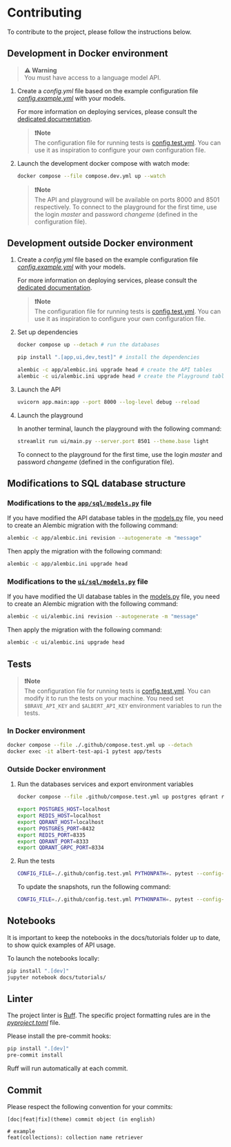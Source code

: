 # Contributing

To contribute to the project, please follow the instructions below.

## Development in Docker environment

> **⚠️ Warning**<br>
> You must have access to a language model API.

1. Create a *config.yml* file based on the example configuration file *[config.example.yml](./config.example.yml)* with your models.

    For more information on deploying services, please consult the [dedicated documentation](./docs/deployment.md).

    > **❗️Note**<br>
    > The configuration file for running tests is [config.test.yml](./.github/config.test.yml). You can use it as inspiration to configure your own configuration file.

2. Launch the development docker compose with watch mode:

    ```bash
    docker compose --file compose.dev.yml up --watch
    ```

    > **❗️Note**<br>
    > The API and playground will be available on ports 8000 and 8501 respectively. To connect to the playground for the first time, use the login *master* and password *changeme* (defined in the configuration file).

## Development outside Docker environment

1. Create a *config.yml* file based on the example configuration file *[config.example.yml](./config.example.yml)* with your models.

    For more information on deploying services, please consult the [dedicated documentation](./docs/deployment.md).

    > **❗️Note**<br>
    > The configuration file for running tests is [config.test.yml](./.github/config.test.yml). You can use it as inspiration to configure your own configuration file.

2. Set up dependencies

    ```bash
    docker compose up --detach # run the databases

    pip install ".[app,ui,dev,test]" # install the dependencies

    alembic -c app/alembic.ini upgrade head # create the API tables
    alembic -c ui/alembic.ini upgrade head # create the Playground tables
    ```

3. Launch the API

    ```bash
    uvicorn app.main:app --port 8000 --log-level debug --reload
    ```

4. Launch the playground

    In another terminal, launch the playground with the following command:

    ```bash
    streamlit run ui/main.py --server.port 8501 --theme.base light
    ```

    To connect to the playground for the first time, use the login *master* and password *changeme* (defined in the configuration file).

## Modifications to SQL database structure

### Modifications to the [`app/sql/models.py`](./app/sql/models.py) file

If you have modified the API database tables in the [models.py](./app/sql/models.py) file, you need to create an Alembic migration with the following command:

```bash
alembic -c app/alembic.ini revision --autogenerate -m "message"
```

Then apply the migration with the following command:

```bash
alembic -c app/alembic.ini upgrade head
```

### Modifications to the [`ui/sql/models.py`](./ui/sql/models.py) file

If you have modified the UI database tables in the [models.py](./ui/sql/models.py) file, you need to create an Alembic migration with the following command:

```bash
alembic -c ui/alembic.ini revision --autogenerate -m "message"
```

Then apply the migration with the following command:

```bash
alembic -c ui/alembic.ini upgrade head
```

## Tests

> **❗️Note**<br>
> The configuration file for running tests is [config.test.yml](./.github/config.test.yml). You can modify it to run the tests on your machine.
> You need set `$BRAVE_API_KEY` and `$ALBERT_API_KEY` environment variables to run the tests.

### In Docker environment

```bash
docker compose --file ./.github/compose.test.yml up --detach
docker exec -it albert-test-api-1 pytest app/tests
```

### Outside Docker environment

1. Run the databases services and export environment variables

    ```bash 
    docker compose --file .github/compose.test.yml up postgres qdrant redis --detach

    export POSTGRES_HOST=localhost
    export REDIS_HOST=localhost
    export QDRANT_HOST=localhost
    export POSTGRES_PORT=8432
    export REDIS_PORT=8335
    export QDRANT_PORT=8333
    export QDRANT_GRPC_PORT=8334
    ```

2. Run the tests

    ```bash
    CONFIG_FILE=./.github/config.test.yml PYTHONPATH=. pytest --config-file=pyproject.toml
    ```

    To update the snapshots, run the following command:

    ```bash
    CONFIG_FILE=./.github/config.test.yml PYTHONPATH=. pytest --config-file=pyproject.toml --snapshot-update
    ```

## Notebooks

It is important to keep the notebooks in the docs/tutorials folder up to date, to show quick examples of API usage.

To launch the notebooks locally:

```bash
pip install ".[dev]"
jupyter notebook docs/tutorials/
```

## Linter

The project linter is [Ruff](https://beta.ruff.rs/docs/configuration/). The specific project formatting rules are in the *[pyproject.toml](./pyproject.toml)* file.

Please install the pre-commit hooks:

```bash
pip install ".[dev]"
pre-commit install
```

Ruff will run automatically at each commit.

## Commit

Please respect the following convention for your commits:

```
[doc|feat|fix](theme) commit object (in english)

# example
feat(collections): collection name retriever
```
